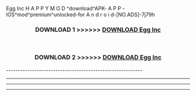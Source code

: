  Egg Inc  H A P P Y M O D ^download^APK- A P P -IOS^mod^premium^unlocked-for A n d r o i d-[NO.ADS]-7j79h



<div align="center">

<h3>DOWNLOAD 1 >>>>>> <a href="https://en-mod.web.app/?en= Egg Inc ">DOWNLOAD Egg Inc  </a></h3><br>

<h3>DOWNLOAD 2 >>>>>> <a href="https://en-mod.web.app/?en= Egg Inc ">DOWNLOAD Egg Inc  </a></h3>

</div>
----------------------------------------------------------

----------------------------------------------------------

----------------------------------------------------------

----------------------------------------------------------



